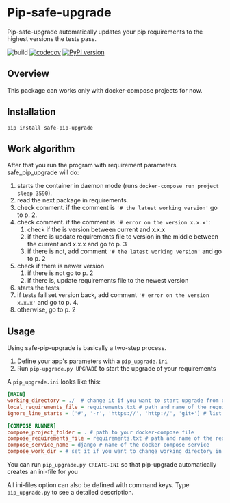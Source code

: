 Pip-safe-upgrade
==================

Pip-safe-upgrade automatically updates your pip requirements to the highest versions the tests pass.

![build](https://github.com/VVyacheslav/safe-pip-upgrade/workflows/build/badge.svg?branch=master)
[![codecov](https://codecov.io/gh/VVyacheslav/safe-pip-upgrade/branch/master/graph/badge.svg)](https://codecov.io/gh/VVyacheslav/safe-pip-upgrade)
[![PyPI version](https://badge.fury.io/py/safe-pip-upgrade.svg)](https://badge.fury.io/py/safe-pip-upgrade)

Overview
--------

This package can works only with docker-compose projects for now. 

Installation
------------

```shell script
pip install safe-pip-upgrade
```

Work algorithm
----------------------

After that you run the program with requirement parameters safe_pip_upgrade will do:

1. starts the container in daemon mode (runs `docker-compose run project sleep 3590`).
1. read the next package in requirements.
1. check comment. if the comment is `'# the latest working version'` go to p. 2.
1. check comment. if the comment is `'# error on the version x.x.x'`:
    1. check if the is version between current and x.x.x
    2. if there is update requirements file to version in the middle between the current and x.x.x and go to p. 3
    1. if there is not, add comment `'# the latest working version'` and go to p. 2
1. check if there is newer version
    1. if there is not go to p. 2
    1. if there is, update requirements file to the newest version
1. starts the tests
1. if tests fail set version back, add comment `'# error on the version x.x.x'` and go to p. 4.
1. otherwise, go to p. 2

Usage
-----

Using safe-pip-upgrade is basically a two-step process.

1. Define your app's parameters with a `pip_upgrade.ini`
2. Run ```pip-upgrade.py UPGRADE``` to start the upgrade of your requirements 

A `pip_upgrade.ini` looks like this:

```ini
[MAIN]
working_directory = ./  # change it if you want to start upgrade from other directory.
local_requirements_file = requirements.txt # path and name of the requirements file relative to the working directory
ignore_line_starts = ['#', '-r', 'https://', 'http://', 'git+'] # list of the line beginnings you want to ignore 

[COMPOSE RUNNER]
compose_project_folder = . # path to your docker-compose file
compose_requirements_file = requirements.txt # path and name of the requirements file in docker container relative to CWD in your Dockerfile 
compose_service_name = django # name of the docker-compose service
compose_work_dir = # set it if you want to change working directory in container 
```

You can run ```pip_upgrade.py CREATE-INI``` so that pip-upgrade automatically creates an ini-file for you 

All ini-files option can also be defined with command keys. Type ```pip_upgrade.py``` to see a detailed description.
